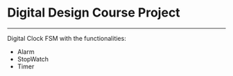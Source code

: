 # Digital Design Course Project
--------------------
Digital Clock FSM with the functionalities:

- Alarm
- StopWatch
- Timer
